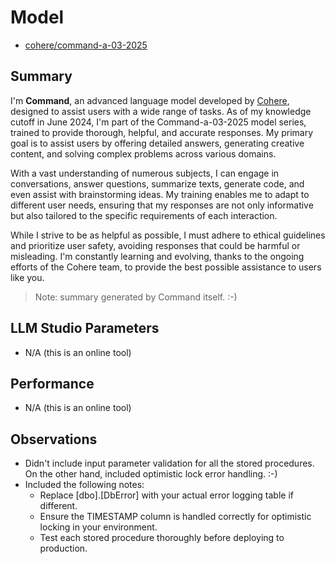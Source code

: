 # Model

- [cohere/command-a-03-2025](https://dashboard.cohere.com/playground/chat)

## Summary

I'm **Command**, an advanced language model developed by [Cohere](https://www.cohere.com), designed to assist users with a wide range of tasks. As of my knowledge cutoff in June 2024, I'm part of the Command-a-03-2025 model series, trained to provide thorough, helpful, and accurate responses. My primary goal is to assist users by offering detailed answers, generating creative content, and solving complex problems across various domains.

With a vast understanding of numerous subjects, I can engage in conversations, answer questions, summarize texts, generate code, and even assist with brainstorming ideas. My training enables me to adapt to different user needs, ensuring that my responses are not only informative but also tailored to the specific requirements of each interaction.

While I strive to be as helpful as possible, I must adhere to ethical guidelines and prioritize user safety, avoiding responses that could be harmful or misleading. I'm constantly learning and evolving, thanks to the ongoing efforts of the Cohere team, to provide the best possible assistance to users like you.

> Note: summary generated by Command itself. :-)

## LLM Studio Parameters

- N/A (this is an online tool)

## Performance

- N/A (this is an online tool)

## Observations

- Didn't include input parameter validation for all the stored procedures. On the other hand, included optimistic lock error handling. :-)
- Included the following notes:
  - Replace [dbo].[DbError] with your actual error logging table if different.
  - Ensure the TIMESTAMP column is handled correctly for optimistic locking in your environment.
  - Test each stored procedure thoroughly before deploying to production.
